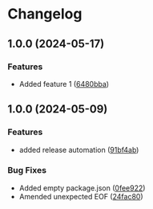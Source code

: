 # Changelog

## 1.0.0 (2024-05-17)


### Features

* Added feature 1 ([6480bba](https://github.com/MABIGMAC/BaseDerivedRepo1/commit/6480bbac649e23b5f0f12acf2622059805d6dece))

## 1.0.0 (2024-05-09)


### Features

* added release automation ([91bf4ab](https://github.com/MABIGMAC/Base-Template/commit/91bf4ab7675c9240b579ac89d547aedf956378de))


### Bug Fixes

* Added empty package.json ([0fee922](https://github.com/MABIGMAC/Base-Template/commit/0fee92227b1b878e951031b01e482da9acc2b6ad))
* Amended unexpected EOF ([24fac80](https://github.com/MABIGMAC/Base-Template/commit/24fac8042db02edffc6cad7b91eabc9e01b086c4))
